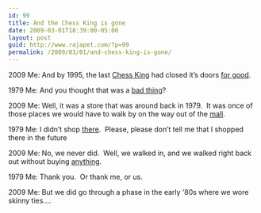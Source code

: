 ```yaml
---
id: 99
title: And the Chess King is gone
date: 2009-03-01T18:39:00-05:00
layout: post
guid: http://www.rajapet.com/?p=99
permalink: /2009/03/01/and-chess-king-is-gone/
---
```

2009 Me: And by 1995, the last [Chess King](http://en.wikipedia.org/wiki/Chess_King) had closed it’s doors [for good](http://the80srule.blogspot.com/2006/01/and-what-of-chess-king.html).

1979 Me: And you thought that was a [bad thing](http://83.223.124.20/mrdaz.com/wp-content/uploads/2007/09/ffe_d3_1.jpg)?

2009 Me: Well, it was a store that was around back in 1979.  It was once of those places we would have to walk by on the way out of the [mall](http://www.shop-cliftonparkcenter.com/).

1979 Me: I didn’t shop [there](http://onesizeneverfitsall.oes.org/2007/11/19/sorry-we-dont-carry-anything-your-size/).  Please, please don’t tell me that I shopped there in the future

2009 Me: No, we never did.  Well, we walked in, and we walked right back out without buying [anything](http://www.hookedonvintage.com/home/hov/page_1380_78/1970s_vintage_black_leather_vest_by_chess_king.html).

1979 Me: Thank you.  Or thank me, or us.

2009 Me: But we did go through a phase in the early ‘80s where we wore skinny ties….